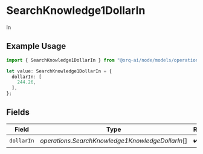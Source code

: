 # SearchKnowledge1DollarIn

In

## Example Usage

```typescript
import { SearchKnowledge1DollarIn } from "@orq-ai/node/models/operations";

let value: SearchKnowledge1DollarIn = {
  dollarIn: [
    244.26,
  ],
};
```

## Fields

| Field                                            | Type                                             | Required                                         | Description                                      |
| ------------------------------------------------ | ------------------------------------------------ | ------------------------------------------------ | ------------------------------------------------ |
| `dollarIn`                                       | *operations.SearchKnowledge1KnowledgeDollarIn*[] | :heavy_check_mark:                               | N/A                                              |